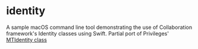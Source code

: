 # identity

A sample macOS command line tool demonstrating the use of Collaboration framework's Identity classes using Swift. Partial port of Privileges' [MTIdentity class](https://github.com/SAP/macOS-enterprise-privileges/blob/master/source/MTIdentity.m)

